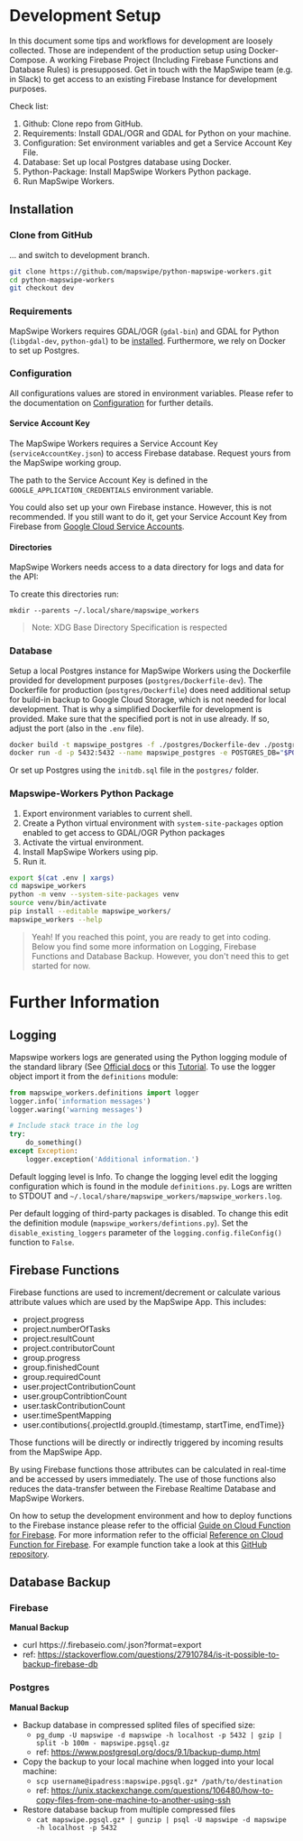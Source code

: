 # Development Setup

In this document some tips and workflows for development are loosely collected. 
Those are independent of the production setup using Docker-Compose. 
A working Firebase Project (Including Firebase Functions and Database Rules) is presupposed. 
Get in touch with the MapSwipe team (e.g. in Slack) to get access to an existing Firebase Instance for development purposes.

Check list:
1. Github: Clone repo from GitHub.
2. Requirements: Install GDAL/OGR and GDAL for Python on your machine.
3. Configuration: Set environment variables and get a Service Account Key File.
4. Database: Set up local Postgres database using Docker.
5. Python-Package: Install MapSwipe Workers Python package.
6. Run MapSwipe Workers.


## Installation

### Clone from GitHub

... and switch to development branch.

```bash
git clone https://github.com/mapswipe/python-mapswipe-workers.git
cd python-mapswipe-workers
git checkout dev
```

### Requirements

MapSwipe Workers requires GDAL/OGR (`gdal-bin`) and GDAL for Python (`libgdal-dev`, `python-gdal`) to be [installed](https://mothergeo-py.readthedocs.io/en/latest/development/how-to/gdal-ubuntu-pkg.html). 
Furthermore, we rely on Docker to set up Postgres.


### Configuration

All configurations values are stored in environment variables. Please refer to the documentation on [Configuration](configuration.html) for further details.

#### Service Account Key

The MapSwipe Workers requires a Service Account Key (`serviceAccountKey.json`) to access Firebase database. 
Request yours from the MapSwipe working group.

The path to the Service Account Key is defined in the `GOOGLE_APPLICATION_CREDENTIALS` environment variable.

You could also set up your own Firebase instance. However, this is not recommended. 
If you still want to do it, get your Service Account Key from Firebase from [Google Cloud Service Accounts](https://console.cloud.google.com/iam-admin/serviceaccounts).

#### Directories

MapSwipe Workers needs access to a data directory for logs and data for the API:

To create this directories run:
```
mkdir --parents ~/.local/share/mapswipe_workers
```

> Note: XDG Base Directory Specification is respected


### Database

Setup a local Postgres instance for MapSwipe Workers using the Dockerfile provided for development purposes (`postgres/Dockerfile-dev`). 
The Dockerfile for production (`postgres/Dockerfile`) does need additional setup for build-in backup to Google Cloud Storage, which is not needed for local development. That is why a simplified Dockerfile for development is provided.
Make sure that the specified port is not in use already. If so, adjust the port (also in the `.env` file).

```bash
docker build -t mapswipe_postgres -f ./postgres/Dockerfile-dev ./postgres
docker run -d -p 5432:5432 --name mapswipe_postgres -e POSTGRES_DB="$POSTGRES_DB" -e POSTGRES_USER="$POSTGRES_USER" -e POSTGRES_PASSWORD="$POSTGRES_PASSWORD" mapswipe_postgres
```

Or set up Postgres using the `initdb.sql` file in the `postgres/` folder.


### Mapswipe-Workers Python Package

1. Export environment variables to current shell.
2. Create a Python virtual environment with `system-site-packages` option enabled to get access to GDAL/OGR Python packages
3. Activate the virtual environment.
5. Install MapSwipe Workers using pip.
6. Run it.

```bash
export $(cat .env | xargs)
cd mapswipe_workers
python -m venv --system-site-packages venv
source venv/bin/activate
pip install --editable mapswipe_workers/
mapswipe_workers --help
```

> Yeah! If you reached this point, you are ready to get into coding. Below you find some more information on Logging, Firebase Functions and Database Backup. However, you don't need this to get started for now.

# Further Information

## Logging

Mapswipe workers logs are generated using the Python logging module of the standard library (See [Official docs](https://docs.python.org/3/library/logging.html) or this [Tutorial](https://realpython.com/python-logging/#the-logging-module). 
To use the logger object import it from the `definitions` module:

```python
from mapswipe_workers.definitions import logger
logger.info('information messages')
logger.waring('warning messages')

# Include stack trace in the log
try:
    do_something()
except Exception:
    logger.exception('Additional information.')
```

Default logging level is Info. To change the logging level edit the logging configuration which is found in the module `definitions.py`. 
Logs are written to STDOUT and `~/.local/share/mapswipe_workers/mapswipe_workers.log`.

Per default logging of third-party packages is disabled. To change this edit the definition module (`mapswipe_workers/defintions.py`). 
Set the `disable_existing_loggers` parameter of the `logging.config.fileConfig()` function to `False`.


## Firebase Functions

Firebase functions are used to increment/decrement or calculate various attribute values which are used by the MapSwipe App. This includes:

- project.progress
- project.numberOfTasks
- project.resultCount
- project.contributorCount
- group.progress
- group.finishedCount
- group.requiredCount
- user.projectContributionCount
- user.groupContribtionCount
- user.taskContributionCount
- user.timeSpentMapping
- user.contibutions{.projectId.groupId.{timestamp, startTime, endTime}}

Those functions will be directly or indirectly triggered by incoming results from the MapSwipe App.

By using Firebase functions those attributes can be calculated in real-time and be accessed by users immediately. 
The use of those functions also reduces the data-transfer between the Firebase Realtime Database and MapSwipe Workers.

On how to setup the development environment and how to deploy functions to the Firebase instance please refer to the official [Guide on Cloud Function for Firebase](https://firebase.google.com/docs/functions/get-started).
For more information refer to the official [Reference on Cloud Function for Firebase](https://firebase.google.com/docs/reference/functions/). 
For example function take a look at this [GitHub repository](https://github.com/firebase/functions-samples).


## Database Backup

### Firebase

**Manual Backup**

- curl https://<instance>.firebaseio.com/.json?format=export
- ref: https://stackoverflow.com/questions/27910784/is-it-possible-to-backup-firebase-db


### Postgres

**Manual Backup**

- Backup database in compressed splited files of specified size:
    - `pg_dump -U mapswipe -d mapswipe -h localhost -p 5432 | gzip | split -b 100m - mapswipe.pgsql.gz`
    - ref: https://www.postgresql.org/docs/9.1/backup-dump.html
- Copy the backup to your local machine when logged into your local machine:
    - `scp username@ipadress:mapswipe.pgsql.gz* /path/to/destination`
    - ref: https://unix.stackexchange.com/questions/106480/how-to-copy-files-from-one-machine-to-another-using-ssh
- Restore database backup from multiple compressed files
    - `cat mapswipe.pgsql.gz* | gunzip | psql -U mapswipe -d mapswipe -h localhost -p 5432`

